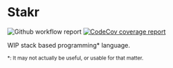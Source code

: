 # Stakr

![Github workflow report](https://github.com/esdmr/stakr/actions/workflows/test.yml/badge.svg?branch=esdmr-rewrite1)
[![CodeCov coverage report](https://codecov.io/gh/esdmr/stakr/branch/esdmr-rewrite1/graph/badge.svg?token=tHh6wnKMYr)](https://codecov.io/gh/esdmr/stakr)

WIP stack based programming* language.

<sub>*: It may not actually be useful, or usable for that matter.</sub>
